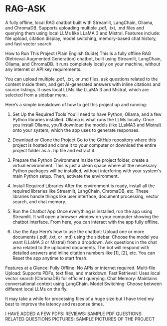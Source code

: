 # RAG-ASK
A fully offline, local RAG chatbot built with Streamlit, LangChain, Ollama, and ChromaDB. Supports uploading multiple .pdf, .txt, .md files and querying them using local LLMs like LLaMA 3 and Mistral. Features include: file upload, citation display, model switching, memory-based chat history, and fast vector search 

How to Run This Project (Plain English Guide)
This is a fully offline RAG (Retrieval-Augmented Generation) chatbot, built using Streamlit, LangChain, Ollama, and ChromaDB. It runs completely locally on your machine, without any internet or API key requirements.

You can upload multiple .pdf, .txt, or .md files, ask questions related to the content inside them, and get AI-generated answers with inline citations and source listings. It uses local LLMs like LLaMA 3 and Mistral, which are selected from a sidebar menu.

Here’s a simple breakdown of how to get this project up and running:

 1. Set Up the Required Tools
You’ll need to have Python, Ollama, and a few Python libraries installed. Ollama is what runs the LLMs locally. Once you install Ollama, you’ll download the models (like LLaMA3 and Mistral) onto your system, which the app uses to generate responses.

 2. Download or Clone the Project
Go to the GitHub repository where this project is hosted and clone it to your computer or download the entire project folder as a .zip file and extract it.

 3. Prepare the Python Environment
Inside the project folder, create a virtual environment. This is just a clean space where all the necessary Python packages will be installed, without interfering with your system's main Python setup. Then, activate the environment.

 4. Install Required Libraries
After the environment is ready, install all the required libraries like Streamlit, LangChain, ChromaDB, etc. These libraries handle things like user interface, document processing, vector search, and chat memory.

 5. Run the Chatbot App
Once everything is installed, run the app using Streamlit. It will open a browser window on your computer showing the chatbot interface. From here, you can interact with the app fully offline.

 6. Use the App
Here’s how to use the chatbot:
Upload one or more documents (.pdf, .txt, or .md) using the sidebar.
Choose the model you want (LLaMA 3 or Mistral) from a dropdown.
Ask questions in the chat area related to the uploaded documents.
The bot will respond with detailed answers and inline citation numbers like [1], [2], etc.
You can Reset the app anytime to start fresh.

Features at a Glance:
Fully Offline: No APIs or internet required.
Multi-file Upload: Supports PDFs, text files, and markdown.
Fast Retrieval: Uses local vector search (ChromaDB) for efficient querying.
Chat Memory: Maintains conversational context using LangChain.
Model Switching: Choose between different local LLMs on the fly.

It may take a while for processing files of a huge size but I have tried my best to improve the latency and response times.


I HAVE ADDED A FEW PDFS:
REVIEWS: SAMPLE PDF
QUESTIONS: RELATED QUESTIONS 
PICTURES: SAMPLE PICTURES OF THE PROJECT

